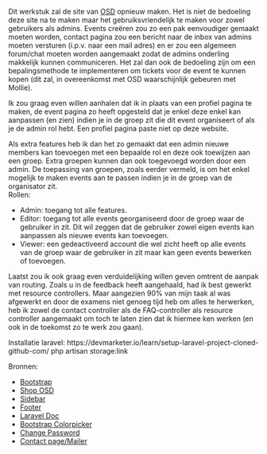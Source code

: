 <p>Dit werkstuk zal de site van <a href="http://shop.osdvub.be/">OSD</a> opnieuw maken. Het is niet de bedoeling deze site na te maken maar het gebruiksvriendelijk te maken voor zowel gebruikers als admins. Events creëren zou zo een pak eenvoudiger gemaakt moeten worden, contact pagina zou een bericht naar de inbox van admins moeten versturen (i.p.v. naar een mail adres) en er zou een algemeen forum/chat moeten worden aangemaakt zodat de admins onderling makkelijk kunnen communiceren. Het zal dan ook de bedoeling zijn om een bepalingsmethode te implementeren om tickets voor de event te kunnen kopen (dit zal, in overeenkomst met OSD waarschijnlijk gebeuren met Mollie).</p>
<p>Ik zou graag even willen aanhalen dat ik in plaats van een profiel pagina te maken,
    de event pagina zo heeft opgesteld dat je enkel deze enkel kan aanpassen (en zien) indien je in de groep zit
    die dit event organiseert of als je de admin rol hebt. Een profiel pagina paste niet op deze website.
</p>
<p>
    Als extra features heb ik dan het zo gemaakt dat een admin nieuwe members kan toevoegen met een bepaalde rol en deze ook toewijzen aan een groep.
    Extra groepen kunnen dan ook toegevoegd worden door een admin. De toepassing van groepen, zoals eerder vermeld,
    is om het enkel mogelijk te maken events aan te passen indien je in de groep van de organisator zit.
    <br>
    Rollen:
</p>
<ul>
    <li>Admin: toegang tot alle features.</li>
    <li>Editor: toegang tot alle events georganiseerd door de groep waar de gebruiker in zit.
        Dit wil zeggen dat de gebruiker zowel eigen events kan aanpassen als nieuwe events kan toevoegen.</li>
    <li>Viewer: een gedeactiveerd account die wel zicht heeft op alle events van de groep
        waar de gebruiker in zit maar kan geen events bewerken of toevoegen.</li>
</ul>
<p>
    Laatst zou ik ook graag even verduidelijking willen geven omtrent de aanpak van routing.
    Zoals u in de feedback heeft aangehaald, had ik best gewerkt met resource controllers.
    Maar aangezien 90% van mijn taak al was afgewerkt en
    door de examens niet genoeg tijd heb om alles te herwerken, heb ik zowel de contact controller als de
    FAQ-controller als resource controller aangemaakt om toch te laten zien dat ik hiermee ken werken
    (en ook in de toekomst zo te werk zou gaan).
</p>

<p>
    Installatie laravel: https://devmarketer.io/learn/setup-laravel-project-cloned-github-com/ 
    php artisan storage:link
</p>

<p>Bronnen:</p>
<ul>
    <li><a href="https://getbootstrap.com/">Bootstrap</a></li>
    <li><a href="http://shop.osdvub.be/">Shop OSD</a></li>
    <li><a href="https://startbootstrap.com/previews/simple-sidebar">Sidebar</a></li>
    <li><a href="https://getbootstrap.com/docs/4.0/examples/sticky-footer/">Footer</a></li>
    <li><a href="https://laravel.com/docs/8.x/validation#form-request-validation">Laravel Doc</a></li>
    <li><a href="https://itsjavi.com/bootstrap-colorpicker/index.html">Bootstrap Colorpicker</a></li>
    <li><a href="https://www.itsolutionstuff.com/post/laravel-change-password-with-current-password-validation-exampleexample.html">Change Password</a></li>
    <li><a href="https://www.webslesson.info/2018/09/simple-way-to-sending-an-email-in-laravel.html">Contact page/Mailer</a></li>
</ul>